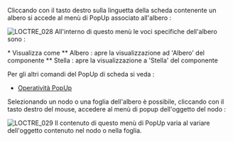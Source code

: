 
Cliccando con il tasto destro sulla linguetta della scheda contenente un albero si accede al menù di PopUp associato all'albero : 

![LOCTRE_028](https://doc.smeup.com/immagini/MBDOC_OPE-LOCTRE_04/LOCTRE_028.png)
All'interno di questo menù le voci specifiche dell'albero sono : 

  \* Visualizza come
 \*\* Albero :  apre la visualizzazione ad 'Albero' del componente
 \*\* Stella :  apre la visualizzazione a 'Stella' del componente

Per gli altri comandi del PopUp di scheda si veda : 
- [Operatività PopUp](Sorgenti/DOC_OPE/TA/B£AMO/LOCEXD_04)

Selezionando un nodo o una foglia dell'albero è possibile, cliccando con il tasto destro del mouse, accedere al menù di popup dell'oggetto del nodo : 

![LOCTRE_029](https://doc.smeup.com/immagini/MBDOC_OPE-LOCTRE_04/LOCTRE_029.png)
Il contenuto di questo menù di PopUp varia al variare dell'oggetto contenuto nel nodo o nella foglia.
